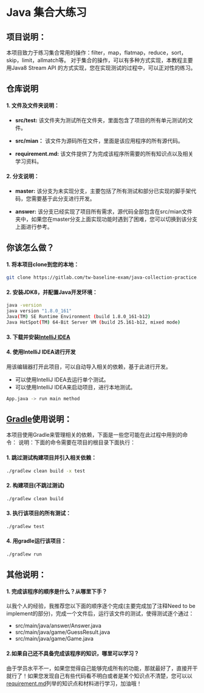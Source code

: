 # Java 集合大练习

## 项目说明：

本项目致力于练习集合常用的操作：filter，map，flatmap，reduce，sort，skip，limit，allmatch等。
对于集合的操作，可以有多种方式实现，本教程主要用Java8 Stream API 的方式实现，您在实现测试的过程中，可以正对性的练习。

## 仓库说明
#### 1. 文件及文件夹说明：

* **src/test:** 该文件夹为测试所在文件夹，里面包含了项目的所有单元测试的文件。

* **src/mian：** 该文件为源码所在文件，里面是该应用程序的所有源代码。

* **requirement.md:** 该文件提供了为完成该程序所需要的所有知识点以及相关学习资料。



#### 2. 分支说明： 

* **master:** 该分支为未实现分支，主要包括了所有测试和部分已实现的脚手架代码，您需要基于此分支进行开发。

* **answer:** 该分支已经实现了项目所有需求，源代码全部包含在src/mian文件夹中，如果您在master分支上面实现功能时遇到了困难，您可以切换到该分支上面进行参考。

## 你该怎么做？

#### 1. 将本项目clone到您的本地：
```bash
git clone https://gitlab.com/tw-baseline-exam/java-collection-practice.git
```
#### 2. 安装JDK8，并配置Java开发环境：
```bash
java -version
java version "1.8.0_161"
Java(TM) SE Runtime Environment (build 1.8.0_161-b12)
Java HotSpot(TM) 64-Bit Server VM (build 25.161-b12, mixed mode)
```
#### 3. 下载并安装[IntelliJ IDEA](https://www.jetbrains.com/idea/download)
#### 4. 使用IntelliJ IDEA进行开发
用该编辑器打开此项目，可以自动导入相关的依赖，基于此进行开发。
* 可以使用IntelliJ IDEA去运行单个测试。
* 可以使用IntelliJ IDEA来启动项目，进行本地测试。
```bash
App.java -> run main method
```


## [Gradle](https://gradle.org/)使用说明：
本项目使用Gradle来管理相关的依赖，下面是一些您可能在此过程中用到的命令：
说明：下面的命令需要在项目的根目录下面执行：
#### 1. 跳过测试构建项目并引入相关依赖：
```bash
./gradlew clean build -x test
```
#### 2. 构建项目(不跳过测试)
```bash
./gradlew clean build
```
#### 3. 执行该项目的所有测试：
```bash
./gradlew test
```
#### 4. 用gradle运行该项目：
```bash
./gradlew run
```

## 其他说明：
#### 1. 完成该程序的顺序是什么？从哪里下手？
以我个人的经验，我推荐您以下面的顺序逐个完成(主要完成加了注释Need to be implement的部分)，完成一个文件后，运行该文件的测试，使得测试逐个通过：
* src/main/java/answer/Answer.java
* src/main/java/game/GuessResult.java
* src/main/java/game/Game.java

#### 2.如果自己还不具备完成该程序的知识，哪里可以学习？
由于学员水平不一，如果您觉得自己能够完成所有的功能，那就最好了，直接开干就行了！如果您发现自己有些代码看不明白或者是某个知识点不清楚，您可以以[requirement.md](https://gitlab.com/tw-baseline-exam/java-collection-practice/-/blob/master/requirement.md)列举的知识点和材料进行学习，加油哦！

